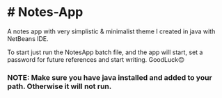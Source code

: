 <h1># Notes-App</h1>
A notes app with very simplistic &amp; minimalist theme I created in java with NetBeans IDE.

To start just run the NotesApp batch file, and the app will start, set a password for future references and start writing. GoodLuck😊

<h3>NOTE: Make sure you have java installed and added to your path. Otherwise it will not run.</h3>
